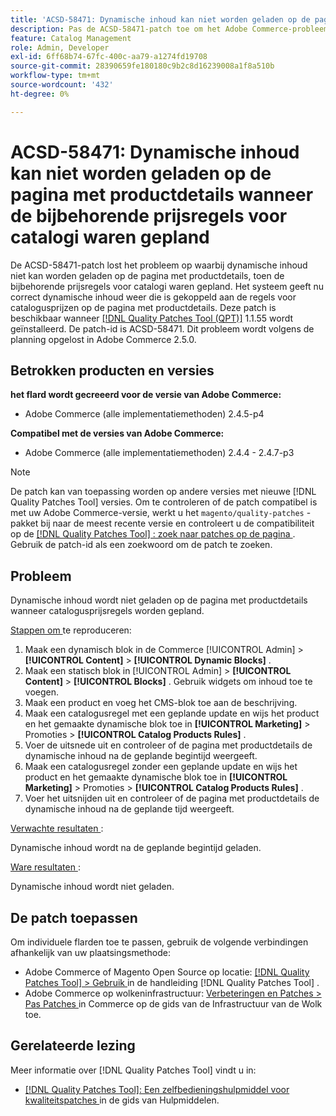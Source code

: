 ```yaml
---
title: 'ACSD-58471: Dynamische inhoud kan niet worden geladen op de pagina met productdetails, wanneer de bijbehorende prijsregels voor catalogi waren gepland'
description: Pas de ACSD-58471-patch toe om het Adobe Commerce-probleem op te lossen waarbij dynamische inhoud niet wordt geladen op de pagina met productdetails, toen de bijbehorende prijsregels voor catalogi waren gepland.
feature: Catalog Management
role: Admin, Developer
exl-id: 6ff68b74-67fc-400c-aa79-a1274fd19708
source-git-commit: 28390659fe180180c9b2c8d16239008a1f8a510b
workflow-type: tm+mt
source-wordcount: '432'
ht-degree: 0%

---
```


# ACSD-58471: Dynamische inhoud kan niet worden geladen op de pagina met productdetails wanneer de bijbehorende prijsregels voor catalogi waren gepland

De ACSD-58471-patch lost het probleem op waarbij dynamische inhoud niet kan worden geladen op de pagina met productdetails, toen de bijbehorende prijsregels voor catalogi waren gepland. Het systeem geeft nu correct dynamische inhoud weer die is gekoppeld aan de regels voor catalogusprijzen op de pagina met productdetails. Deze patch is beschikbaar wanneer [[!DNL Quality Patches Tool (QPT)]](/help/tools/quality-patches-tool/quality-patches-tool-to-self-serve-quality-patches.md) 1.1.55 wordt geïnstalleerd. De patch-id is ACSD-58471. Dit probleem wordt volgens de planning opgelost in Adobe Commerce 2.5.0.

## Betrokken producten en versies

**het flard wordt gecreeerd voor de versie van Adobe Commerce:**
* Adobe Commerce (alle implementatiemethoden) 2.4.5-p4

**Compatibel met de versies van Adobe Commerce:**
* Adobe Commerce (alle implementatiemethoden) 2.4.4 - 2.4.7-p3

>[!NOTE]
>
>De patch kan van toepassing worden op andere versies met nieuwe [!DNL Quality Patches Tool] versies. Om te controleren of de patch compatibel is met uw Adobe Commerce-versie, werkt u het `magento/quality-patches` -pakket bij naar de meest recente versie en controleert u de compatibiliteit op de [[!DNL Quality Patches Tool] : zoek naar patches op de pagina ](https://experienceleague.adobe.com/tools/commerce-quality-patches/index.html) . Gebruik de patch-id als een zoekwoord om de patch te zoeken.

## Probleem

Dynamische inhoud wordt niet geladen op de pagina met productdetails wanneer catalogusprijsregels worden gepland.

<u> Stappen om </u> te reproduceren:

1. Maak een dynamisch blok in de Commerce [!UICONTROL Admin] > **[!UICONTROL Content]** > **[!UICONTROL Dynamic Blocks]** .
1. Maak een statisch blok in [!UICONTROL Admin] > **[!UICONTROL Content]** > **[!UICONTROL Blocks]** . Gebruik widgets om inhoud toe te voegen.
1. Maak een product en voeg het CMS-blok toe aan de beschrijving.
1. Maak een catalogusregel met een geplande update en wijs het product en het gemaakte dynamische blok toe in **[!UICONTROL Marketing]** > Promoties > **[!UICONTROL Catalog Products Rules]** .
1. Voer de uitsnede uit en controleer of de pagina met productdetails de dynamische inhoud na de geplande begintijd weergeeft.
1. Maak een catalogusregel zonder een geplande update en wijs het product en het gemaakte dynamische blok toe in **[!UICONTROL Marketing]** > Promoties > **[!UICONTROL Catalog Products Rules]** .
1. Voer het uitsnijden uit en controleer of de pagina met productdetails de dynamische inhoud na de geplande tijd weergeeft.


<u> Verwachte resultaten </u>:

Dynamische inhoud wordt na de geplande begintijd geladen.

<u> Ware resultaten </u>:

Dynamische inhoud wordt niet geladen.

## De patch toepassen

Om individuele flarden toe te passen, gebruik de volgende verbindingen afhankelijk van uw plaatsingsmethode:

* Adobe Commerce of Magento Open Source op locatie: [[!DNL Quality Patches Tool]  > Gebruik ](/help/tools/quality-patches-tool/usage.md) in de handleiding [!DNL Quality Patches Tool] .
* Adobe Commerce op wolkeninfrastructuur: [ Verbeteringen en Patches > Pas Patches ](https://experienceleague.adobe.com/docs/commerce-cloud-service/user-guide/develop/upgrade/apply-patches.html) in Commerce op de gids van de Infrastructuur van de Wolk toe.


## Gerelateerde lezing

Meer informatie over [!DNL Quality Patches Tool] vindt u in:

* [[!DNL Quality Patches Tool]: Een zelfbedieningshulpmiddel voor kwaliteitspatches ](/help/tools/quality-patches-tool/quality-patches-tool-to-self-serve-quality-patches.md) in de gids van Hulpmiddelen.
